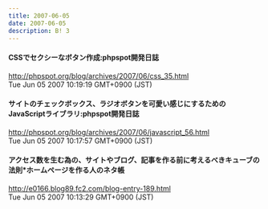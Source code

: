 ```yaml
---
title: 2007-06-05
date: 2007-06-05
description: B! 3
---
```


#### CSSでセクシーなボタン作成:phpspot開発日誌
http://phpspot.org/blog/archives/2007/06/css_35.html<br>
Tue Jun 05 2007 10:19:19 GMT+0900 (JST)<br>


#### サイトのチェックボックス、ラジオボタンを可愛い感じにするためのJavaScriptライブラリ:phpspot開発日誌
http://phpspot.org/blog/archives/2007/06/javascript_56.html<br>
Tue Jun 05 2007 10:17:57 GMT+0900 (JST)<br>


#### アクセス数を生む為の、サイトやブログ、記事を作る前に考えるべきキューブの法則*ホームページを作る人のネタ帳
http://e0166.blog89.fc2.com/blog-entry-189.html<br>
Tue Jun 05 2007 10:13:29 GMT+0900 (JST)<br>


